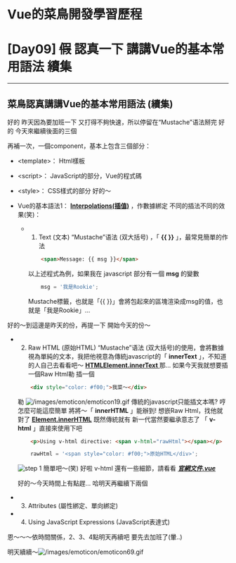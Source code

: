 # Vue的菜鳥開發學習歷程
# [Day09] ~~假~~ 認真一下 講講Vue的基本常用語法 續集
---
## 菜鳥認真講講Vue的基本常用語法 (續集)

好的
昨天因為要加班一下
又打得不夠快速，所以停留在“Mustache”语法掰完
好的
今天來繼續後面的三個

再補一次，一個component，基本上包含三個部分：
- &lt;template&gt;： Html樣板
- &lt;script&gt;： JavaScript的部分，Vue的程式碼
- &lt;style&gt;： CSS樣式的部分
好的～

- Vue的基本語法1： **[Interpolations(插值)](https://vuejs.org/v2/guide/syntax.html#Interpolations)** ，作數據綁定
  不同的插法不同的效果(笑)：
  - 1. Text (文本)
    “Mustache”语法 (双大括号) ，「 **{{ }}** 」，最常見簡單的作法
    ```html
        <span>Message: {{ msg }}</span>
    ```
    以上述程式為例，如果我在 javascript 部分有一個 **msg** 的變數
    ```javascript
        msg = '我是Rookie';
    ```
    Mustache標籤，也就是「{{ }}」會將包起來的區塊渲染成msg的值，也就是「我是Rookie」...
    
好的～到這邊是昨天的份，再提一下
開始今天的份～

  - 2. Raw HTML (原始HTML)
    “Mustache”语法 (双大括号)的使用，會將數據視為單純的文本，我把他視意為傳統javascript的「 **innerText** 」，不知道的人自己去看看吧～ **[HTMLElement.innerText
](https://developer.mozilla.org/en-US/docs/Web/API/HTMLElement/innerText)**
    那...
    如果今天我就想要插一個Raw Html勒
    插一個
    ```html
        <div style="color: #f00;">我菜～</div>
    ```
    勒
    ![/images/emoticon/emoticon19.gif](/images/emoticon/emoticon19.gif)
    傳統的javascript只能插文本嗎? 哼 怎麼可能這麼簡單
    將將～「 **innerHTML** 」能辦到! 想嵌Raw Html，找他就對了 **[Element.innerHTML](https://developer.mozilla.org/en-US/docs/Web/API/Element/innerHTML)**
    既然傳統就有
    新一代當然要繼承意志了
    「 **v-html** 」直接來使用下吧
    ```html
        <p>Using v-html directive: <span v-html="rawHtml"></span></p>
    ```
    ```javascript
        rawHtml = '<span style="color: #f00;">原始HTML</div>';
    ```
    ![step 1](https://torotu.github.io/ITKeepSharing200806/img/day9/step_1.jpg)
    簡單吧～(笑)
    好啦 v-html 還有一些細節，請看看 ***[官網文件.vue](https://vuejs.org/v2/guide/syntax.html#Raw-HTML)***
    
    好的～今天時間上有點趕...
    哈明天再繼續下兩個
    
  - 3. Attributes (屬性綁定、單向綁定)
  - 4. Using JavaScript Expressions (JavaScript表達式)

恩～～～依時間關係，2、3、4點明天再續吧
要先去加班了(暈..)

明天續續～![/images/emoticon/emoticon69.gif](/images/emoticon/emoticon69.gif)
